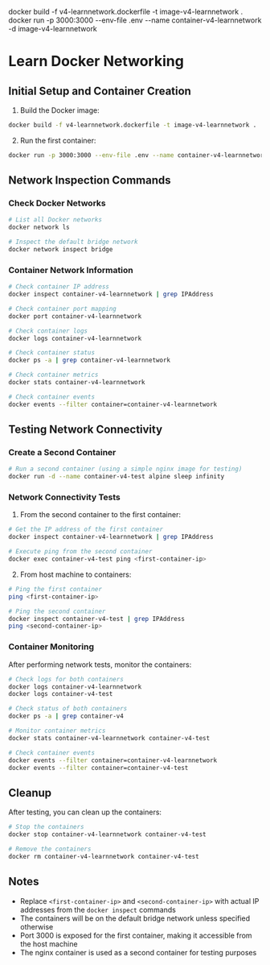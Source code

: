 docker build -f v4-learnnetwork.dockerfile -t image-v4-learnnetwork .
docker run -p 3000:3000 --env-file .env --name container-v4-learnnetwork -d image-v4-learnnetwork

# Learn Docker Networking

## Initial Setup and Container Creation

1. Build the Docker image:
```bash
docker build -f v4-learnnetwork.dockerfile -t image-v4-learnnetwork .
```

2. Run the first container:
```bash
docker run -p 3000:3000 --env-file .env --name container-v4-learnnetwork -d image-v4-learnnetwork
```

## Network Inspection Commands

### Check Docker Networks
```bash
# List all Docker networks
docker network ls

# Inspect the default bridge network
docker network inspect bridge
```

### Container Network Information
```bash
# Check container IP address
docker inspect container-v4-learnnetwork | grep IPAddress

# Check container port mapping
docker port container-v4-learnnetwork

# Check container logs
docker logs container-v4-learnnetwork

# Check container status
docker ps -a | grep container-v4-learnnetwork

# Check container metrics
docker stats container-v4-learnnetwork

# Check container events
docker events --filter container=container-v4-learnnetwork
```

## Testing Network Connectivity

### Create a Second Container
```bash
# Run a second container (using a simple nginx image for testing)
docker run -d --name container-v4-test alpine sleep infinity
```

### Network Connectivity Tests

1. From the second container to the first container:
```bash
# Get the IP address of the first container
docker inspect container-v4-learnnetwork | grep IPAddress

# Execute ping from the second container
docker exec container-v4-test ping <first-container-ip>
```

2. From host machine to containers:
```bash
# Ping the first container
ping <first-container-ip>

# Ping the second container
docker inspect container-v4-test | grep IPAddress
ping <second-container-ip>
```

### Container Monitoring

After performing network tests, monitor the containers:

```bash
# Check logs for both containers
docker logs container-v4-learnnetwork
docker logs container-v4-test

# Check status of both containers
docker ps -a | grep container-v4

# Monitor container metrics
docker stats container-v4-learnnetwork container-v4-test

# Check container events
docker events --filter container=container-v4-learnnetwork
docker events --filter container=container-v4-test
```

## Cleanup

After testing, you can clean up the containers:

```bash
# Stop the containers
docker stop container-v4-learnnetwork container-v4-test

# Remove the containers
docker rm container-v4-learnnetwork container-v4-test
```

## Notes
- Replace `<first-container-ip>` and `<second-container-ip>` with actual IP addresses from the `docker inspect` commands
- The containers will be on the default bridge network unless specified otherwise
- Port 3000 is exposed for the first container, making it accessible from the host machine
- The nginx container is used as a second container for testing purposes
